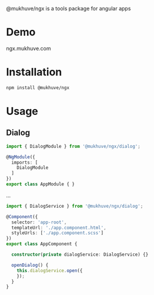 @mukhuve/ngx is a tools package for angular apps

# Demo
ngx.mukhuve.com

# Installation

```bash
npm install @mukhuve/ngx
```

# Usage

## Dialog    

```typescript
import { DialogModule } from '@mukhuve/ngx/dialog';

@NgModule({
  imports: [
    DialogModule
  ]
})
export class AppModule { }
```
...
```typescript
import { DialogService } from '@mukhuve/ngx/dialog';

@Component({
  selector: 'app-root',
  templateUrl: './app.component.html',
  styleUrls: ['./app.component.scss']
})
export class AppComponent {

  constructor(private dialogService: DialogService) {}

  openDialog() {
    this.dialogService.open({
    });
  }
}
```